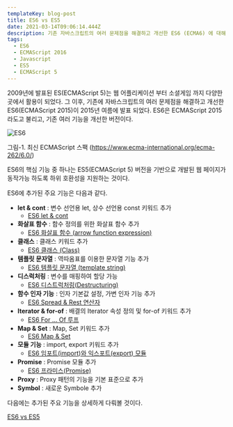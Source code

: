 ```yaml
---
templateKey: blog-post
title: ES6 vs ES5
date: 2021-03-14T09:06:14.444Z
description: 기존 자바스크립트의 여러 문제점을 해결하고 개선한 ES6 (ECMA6) 에 대해 알아 본다
tags:
  - ES6
  - ECMAScript 2016
  - Javascript
  - ES5
  - ECMAScript 5
---
```


2009년에 발표된 ES(ECMAScript 5)는 웹 어플리케이션 부터 소셜게임 까지 다양한 곳에서 활용이 되었다. 그 이후, 기존에 자바스크립트의 여러 문제점을 해결하고 개선한 ES6(ECMAScript 2015)이 2015년 여름에 발표 되었다. ES6은 ECMAScript 2015라도고 불리고, 기존 여러 기능을 개선한 버전이다.

![ES6](/assets/ecmascript_2015_language_specification_–_ecma-262_6th_edition.png "최신 ECMAScript 스팩")

[](https://www.ecma-international.org/ecma-262/6.0/)그림-1. 최신 ECMAScript 스팩 (<https://www.ecma-international.org/ecma-262/6.0/>)

ES6의 핵심 기능 중 하나는 ES5(ECMAScript 5) 버전을 기반으로 개발된 웹 페이지가 동작가능 하도록 하위 호환성을 지원하는 것이다.

ES6에 추가된 주요 기능은 다음과 같다.

- **let & cont** : 변수 선언용 let, 상수 선언용 const 키워드 추가
  - [ES6 let & cont](https://www.bottlehs.com/javascript/es6-let-cont/ "ES6 let & cont")
- **화살표 함수** : 함수 정의를 위한 화살표 함수 추가
  - [ES6 화살표 함수 (arrow function expression)](https://www.bottlehs.com/javascript/es6-%ED%99%94%EC%82%B4%ED%91%9C-%ED%95%A8%EC%88%98-arrow-function/ "ES6 화살표 함수 (arrow function expression)")
- **클래스** : 클래스 키워드 추가
  - [ES6 클래스 (Class)](https://www.bottlehs.com/javascript/es6-%ED%81%B4%EB%9E%98%EC%8A%A4-class/ "ES6 클래스 (Class)")
- **템플릿 문자열** : 역따옴표를 이용한 문자열 기능 추가
  - [ES6 템플릿 문자열 (template string)](https://www.bottlehs.com/javascript/es6-%ED%85%9C%ED%94%8C%EB%A6%BF-%EB%AC%B8%EC%9E%90%EC%97%B4-template-string/ "ES6 템플릿 문자열 (template string)")
- **디스럭처링** : 변수를 매핑하여 할당 가능
  - [ES6 디스트럭처링(Destructuring)](https://www.bottlehs.com/javascript/es6-%EB%94%94%EC%8A%A4%ED%8A%B8%EB%9F%AD%EC%B2%98%EB%A7%81-destructuring/ "ES6 디스트럭처링(Destructuring)")
- **함수 인자 기능** : 인자 기본값 설정, 가변 인자 기능 추가
  - [ES6 Spread & Rest 연산자](https://www.bottlehs.com/javascript/es6-spread-rest-%EC%97%B0%EC%82%B0%EC%9E%90/ "ES6 Spread & Rest 연산자")
- **Iterator & for-of** : 배결의 Iterator 속성 정의 및 for-of 키워드 추가
  - [ES6 For ... Of 루프](https://www.bottlehs.com/javascript/es6-for-of-%EB%A3%A8%ED%94%84/ "ES6 For ... Of 루프")
- **Map & Set** : Map, Set 키워드 추가
  - [ES6 Map & Set](https://www.bottlehs.com/javascript/es6-map-set/ "ES6 Map & Set")
- **모듈 기능** : import, export 키워드 추가
  - [ES6 임포트(import)와 익스포트(export) 모듈](https://www.bottlehs.com/javascript/es6-%EC%9E%84%ED%8F%AC%ED%8A%B8-import-%EC%99%80-%EC%9D%B5%EC%8A%A4%ED%8F%AC%ED%8A%B8-export-%EB%AA%A8%EB%93%88/ "ES6 임포트(import)와 익스포트(export) 모듈")
- **Promise** : Promise 모듈 추가
  - [ES6 프라미스(Promise)](https://www.bottlehs.com/javascript/es6-%ED%94%84%EB%9D%BC%EB%AF%B8%EC%8A%A4-promise/ "ES6 프라미스(Promise)")
- **Proxy** : Proxy 패턴의 기능을 기본 표준으로 추가
- **Symbol** : 새로운 Symbole 추가

다음에는 추가된 주요 기능을 상세하게 다뤄볼 것이다.

[ES6 vs ES5](http://www.google.co.kr)

